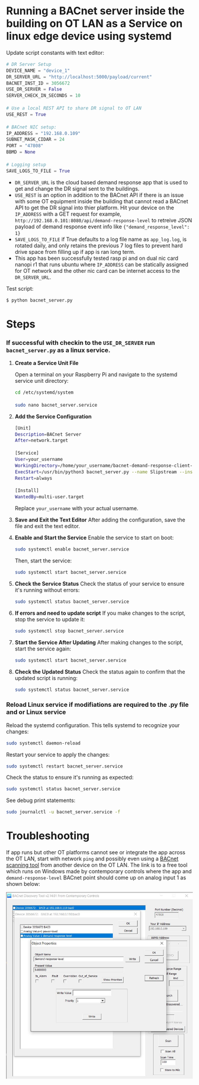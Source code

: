 # Running a BACnet server inside the building on OT LAN as a Service on linux edge device using systemd

Update script constants with text editor:

```python
# DR Server Setup
DEVICE_NAME = "device_1"
DR_SERVER_URL = "http://localhost:5000/payload/current"
BACNET_INST_ID = 3056672
USE_DR_SERVER = False
SERVER_CHECK_IN_SECONDS = 10

# Use a local REST API to share DR signal to OT LAN
USE_REST = True

# BACnet NIC setup:
IP_ADDRESS = "192.168.0.109"
SUBNET_MASK_CIDAR = 24
PORT = "47808"
BBMD = None

# Logging setup
SAVE_LOGS_TO_FILE = True
```
* `DR_SERVER_URL` is the cloud based demand response app that is used to get and change the DR signal sent to the buildings.
* `USE_REST` is an option in addition to the BACnet API if there is an issue with some OT equipment inside the building that cannot read a BACnet API to get the DR signal into thier platform. Hit your device on the `IP_ADDRESS` with a GET request for example, `http://192.168.0.101:8080/api/demand-response-level` to retreive JSON payload of demand response event info like `{"demand_response_level": 1}`
* `SAVE_LOGS_TO_FILE` if True defaults to a log file name as `app_log.log`, is rotated daily, and only retains the previous 7 log files to prevent hard drive space from filling up if app is ran long term.
* This app has been successfully tested rasp pi and on dual nic card nanopi r1 that runs ubuntu where `IP_ADDRESS` can be statically assigned for OT network and the other nic card can be internet access to the `DR_SERVER_URL`.

Test script:
```bash
$ python bacnet_server.py
```

# Steps

### If successful with checkin to the `USE_DR_SERVER` run `bacnet_server.py` as a linux service.

1. **Create a Service Unit File**

   Open a terminal on your Raspberry Pi and navigate to the systemd service unit directory:

   ```bash
   cd /etc/systemd/system

   sudo nano bacnet_server.service
   ```

2. **Add the Service Configuration**

   ```bash
   [Unit]
   Description=BACnet Server
   After=network.target

   [Service]
   User=your_username
   WorkingDirectory=/home/your_username/bacnet-demand-response-client-server/building_bacnet_server
   ExecStart=/usr/bin/python3 bacnet_server.py --name Slipstream --instance 3056672 --debug
   Restart=always

   [Install]
   WantedBy=multi-user.target
   ```
   Replace `your_username` with your actual username.

2. **Save and Exit the Text Editor**
   After adding the configuration, save the file and exit the text editor.

3. **Enable and Start the Service**
   Enable the service to start on boot:
   ```bash
   sudo systemctl enable bacnet_server.service
   ```
   Then, start the service:
   ```bash
   sudo systemctl start bacnet_server.service
   ```
4. **Check the Service Status**
   Check the status of your service to ensure it's running without errors:
   ```bash
   sudo systemctl status bacnet_server.service
   ```
5. **If errors and need to update script**
   If you make changes to the script, stop the service to update it:
   ```bash
   sudo systemctl stop bacnet_server.service
   ```
6. **Start the Service After Updating**
   After making changes to the script, start the service again:
   ```bash
   sudo systemctl start bacnet_server.service
   ```
7. **Check the Updated Status**
   Check the status again to confirm that the updated script is running:
   ```bash
   sudo systemctl status bacnet_server.service
   ```

### **Reload Linux service if modifiations are required to the .py file and or Linux service**
   Reload the systemd configuration. This tells systemd to recognize your changes:
   ```bash
   sudo systemctl daemon-reload
   ```

   Restart your service to apply the changes:
   ```bash
   sudo systemctl restart bacnet_server.service
   ```

   Check the status to ensure it's running as expected:
   ```bash
   sudo systemctl status bacnet_server.service
   ```

   See debug print statements:
   ```bash
   sudo journalctl -u bacnet_server.service -f
   ```

# Troubleshooting

If app runs but other OT platforms cannot see or integrate the app across the OT LAN, start with network `ping` and possibly even using a [BACnet scanning tool](https://www.ccontrols.com/sd/bdt.htm) from another device on the OT LAN. The link is to a free tool which runs on Windows made by contemporary controls where the app and `demand-response-level` BACnet point should come up on analog input 1 as shown below:


![Alt text](/images/bacnet_scan.jpg)